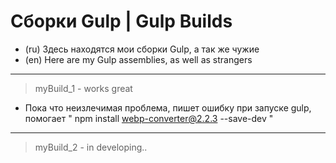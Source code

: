 # Сборки Gulp | Gulp Builds
- (ru) Здесь находятся мои сборки Gulp, а так же чужие
- (en) Here are my Gulp assemblies, as well as strangers
____
> myBuild_1 - works great
 - Пока что неизлечимая проблема, пишет ошибку при запуске gulp, помогает "  npm install webp-converter@2.2.3 --save-dev "
____
> myBuild_2 - in developing..
